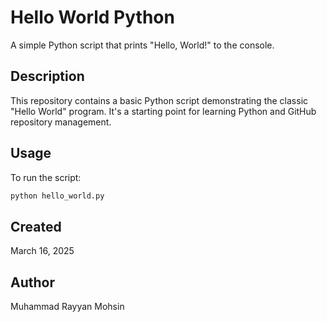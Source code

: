 # Hello World Python

A simple Python script that prints "Hello, World!" to the console.

## Description

This repository contains a basic Python script demonstrating the classic "Hello World" program. It's a starting point for learning Python and GitHub repository management.

## Usage

To run the script:

```bash
python hello_world.py
```

## Created

March 16, 2025

## Author

Muhammad Rayyan Mohsin